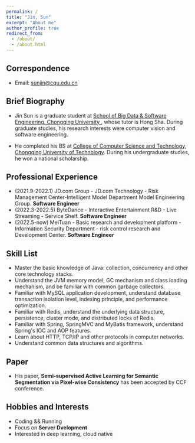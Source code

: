 ```yaml
---
permalink: /
title: "Jin, Sun"
excerpt: "About me"
author_profile: true
redirect_from: 
  - /about/
  - /about.html
---
```


## Correspondence

* Email: sunjin@cqu.edu.cn

## Brief Biography
- Jin Sun is a graduate student at [School of Big Data & Software Engineering, Chongqing University ](http://www.cse.cqu.edu.cn/), whose tutor is Hong Sha. During graduate studies, his research interests were computer vision and software engineering.

- He completed his BS at [College of Computer Science and Technology, Chongqing University of Technology](https://www.cqut.edu.cn/). During his undergraduate studies, he won a national scholarship.

## Professional Experience
- (2021.9-2022.1) JD.com Group - JD.com Technology - Risk Management Center-Intelligent Model Department Model Engineering Group. **Software Engineer**
- (2022.3-2022.5) ByteDance - Interactive Entertainment R&D - Live Streaming - Service Shelf. **Software Engineer**
- (2022.5-now) MeiTuan - Basic research and development platform - Information Security Department - risk control research and Development Center. **Software Engineer**

## Skill List
- Master the basic knowledge of Java: collection, concurrency and other core technology stacks.
- Understand the JVM memory model, GC mechanism and class loading mechanism, and be familiar with common garbage collectors.
- Familiar with MySQL application development, understand database transaction isolation level, indexing principle, and performance optimization.
- Familiar with Redis, understand the underlying data structure, persistence, cluster mode, and distributed locks of Redis.
- Familiar with Spring, SpringMVC and MyBatis framework, understand Spring's IOC and AOP features.
- Learn about HTTP, TCP/IP and other protocols in computer networks.
- Understand common data structures and algorithms.


## Paper
- His paper, **Semi-supervised Active Learning for Semantic Segmentation via Pixel-wise Consistency** has been accepted by CCF conference.

## Hobbies and Interests
- Coding && Running
- Focus on **Server Dvelopment**
- Interested in deep learning, cloud native

